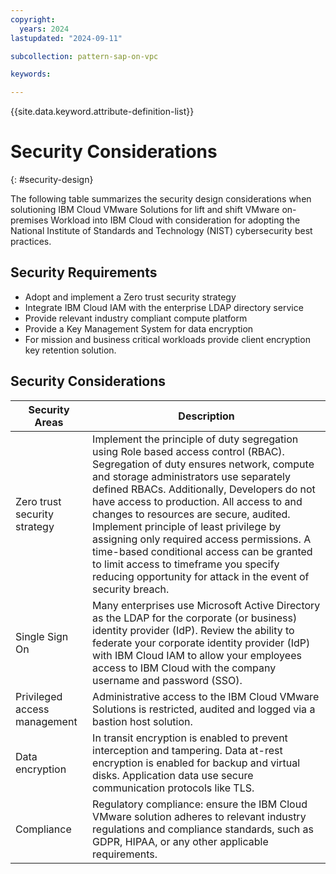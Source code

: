 ```yaml
---
copyright:
  years: 2024
lastupdated: "2024-09-11"

subcollection: pattern-sap-on-vpc

keywords:

---
```


{{site.data.keyword.attribute-definition-list}}

# Security Considerations

{: \#security-design}

The following table summarizes the security design considerations when solutioning IBM Cloud VMware Solutions for lift and shift VMware on-premises Workload into IBM Cloud with consideration for adopting the National Institute of Standards and Technology (NIST) cybersecurity best practices.

## Security Requirements

-   Adopt and implement a Zero trust security strategy
-   Integrate IBM Cloud IAM with the enterprise LDAP directory service
-   Provide relevant industry compliant compute platform
-   Provide a Key Management System for data encryption
-   For mission and business critical workloads provide client encryption key retention solution.

## Security Considerations

| Security Areas               | Description                                                                                                                                                                                                                                                                                                                                                                                                                                                                                                                                                     |
|------------------------------|-----------------------------------------------------------------------------------------------------------------------------------------------------------------------------------------------------------------------------------------------------------------------------------------------------------------------------------------------------------------------------------------------------------------------------------------------------------------------------------------------------------------------------------------------------------------|
| Zero trust security strategy | Implement the principle of duty segregation using Role based access control (RBAC). Segregation of duty ensures network, compute and storage administrators use separately defined RBACs. Additionally, Developers do not have access to production. All access to and changes to resources are secure, audited. Implement principle of least privilege by assigning only required access permissions. A time-based conditional access can be granted to limit access to timeframe you specify reducing opportunity for attack in the event of security breach. |
| Single Sign On               | Many enterprises use Microsoft Active Directory as the LDAP for the corporate (or business) identity provider (IdP). Review the ability to federate your corporate identity provider (IdP) with IBM Cloud IAM to allow your employees access to IBM Cloud with the company username and password (SSO).                                                                                                                                                                                                                                                         |
| Privileged access management | Administrative access to the IBM Cloud VMware Solutions is restricted, audited and logged via a bastion host solution.                                                                                                                                                                                                                                                                                                                                                                                                                                          |
| Data encryption              | In transit encryption is enabled to prevent interception and tampering. Data at-rest encryption is enabled for backup and virtual disks. Application data use secure communication protocols like TLS.                                                                                                                                                                                                                                                                                                                                                          |
| Compliance                   | Regulatory compliance: ensure the IBM Cloud VMware solution adheres to relevant industry regulations and compliance standards, such as GDPR, HIPAA, or any other applicable requirements.                                                                                                                                                                                                                                                                                                                                                                       |
